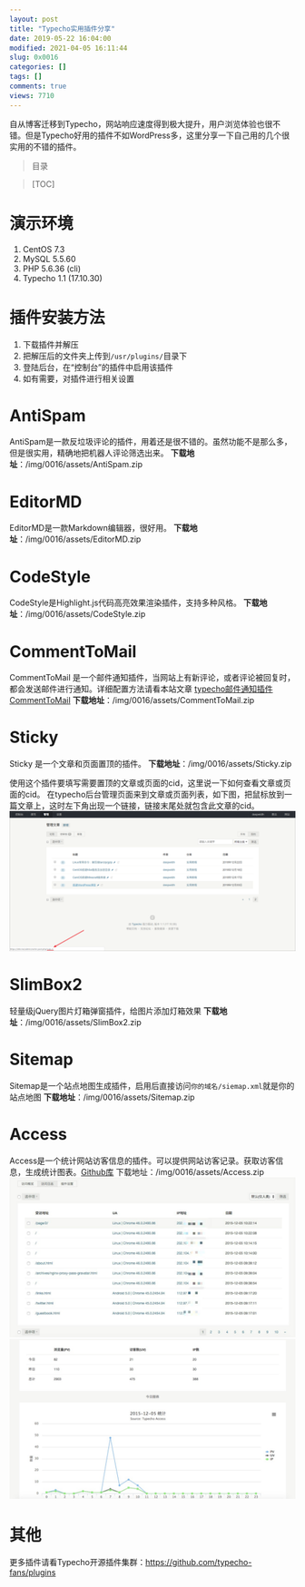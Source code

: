 ```yaml
---
layout: post
title: "Typecho实用插件分享"
date: 2019-05-22 16:04:00
modified: 2021-04-05 16:11:44
slug: 0x0016
categories: []
tags: []
comments: true
views: 7710
---
```

自从博客迁移到Typecho，网站响应速度得到极大提升，用户浏览体验也很不错。但是Typecho好用的插件不如WordPress多，这里分享一下自己用的几个很实用的不错的插件。<!--more-->

> 目录

> [TOC]

# 演示环境
1. CentOS 7.3
1. MySQL 5.5.60
1. PHP 5.6.36 (cli)
1. Typecho 1.1 (17.10.30)

# 插件安装方法
1. 下载插件并解压
1. 把解压后的文件夹上传到`/usr/plugins/`目录下
1. 登陆后台，在“控制台”的插件中启用该插件
1. 如有需要，对插件进行相关设置

# AntiSpam
AntiSpam是一款反垃圾评论的插件，用着还是很不错的。虽然功能不是那么多，但是很实用，精确地把机器人评论筛选出来。
**下载地址**：/img/0016/assets/AntiSpam.zip

# EditorMD
EditorMD是一款Markdown编辑器，很好用。
**下载地址**：/img/0016/assets/EditorMD.zip

# CodeStyle
CodeStyle是Highlight.js代码高亮效果渲染插件，支持多种风格。
**下载地址**：/img/0016/assets/CodeStyle.zip

# CommentToMail
CommentToMail 是一个邮件通知插件，当网站上有新评论，或者评论被回复时，都会发送邮件进行通知。详细配置方法请看本站文章 [typecho邮件通知插件CommentToMail](https://zkk.me/0x000e.html "typecho邮件通知插件CommentToMail")
**下载地址**：/img/0016/assets/CommentToMail.zip

# Sticky
Sticky 是一个文章和页面置顶的插件。
**下载地址**：/img/0016/assets/Sticky.zip

使用这个插件要填写需要置顶的文章或页面的cid，这里说一下如何查看文章或页面的cid。
在typecho后台管理页面来到文章或页面列表，如下图，把鼠标放到一篇文章上，这时左下角出现一个链接，链接末尾处就包含此文章的cid。
[![](/img/0016/0016-1.png)](/img/0016/0016-1.png)

# SlimBox2
轻量级jQuery图片灯箱弹窗插件，给图片添加灯箱效果
**下载地址**：/img/0016/assets/SlimBox2.zip

# Sitemap
Sitemap是一个站点地图生成插件，启用后直接访问`你的域名/siemap.xml`就是你的站点地图
**下载地址**：/img/0016/assets/Sitemap.zip

# Access
Access是一个统计网站访客信息的插件。可以提供网站访客记录。获取访客信息，生成统计图表。<a href="https://github.com/kokororin/typecho-plugin-Access">Github库</a>
下载地址：/img/0016/assets/Access.zip
[![Access](/img/0016/0016-2.jpg "Access")](/img/0016/0016-2.jpg "Access")
[![Access](/img/0016/0016-3.png "Access")](/img/0016/0016-3.png "Access")

# 其他
更多插件请看Typecho开源插件集群：<a href="https://github.com/typecho-fans/plugins" target="_blank">https://github.com/typecho-fans/plugins</a>
